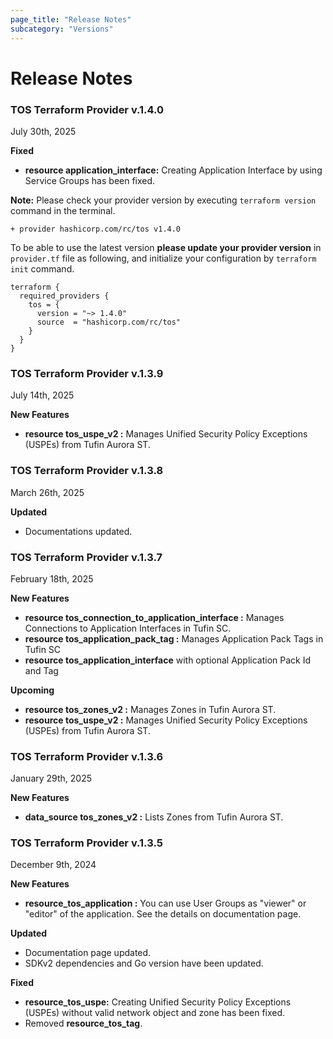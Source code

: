 ```yaml
---
page_title: "Release Notes"
subcategory: "Versions"
---
```


# Release Notes

### TOS Terraform Provider v.1.4.0

July 30th, 2025

__Fixed__
- __resource application_interface:__ Creating Application Interface by using Service Groups has been fixed.

__Note:__
Please check your provider version by executing `terraform version` command in the terminal.
```
+ provider hashicorp.com/rc/tos v1.4.0
```
To be able to use the latest version __please update your provider version__ in `provider.tf` file as following, and initialize your configuration by `terraform init` command.
```
terraform {
  required_providers {
    tos = {
      version = "~> 1.4.0"
      source  = "hashicorp.com/rc/tos"
    }
  }
}
```

### TOS Terraform Provider v.1.3.9

July 14th, 2025

__New Features__
- __resource tos_uspe_v2      :__ Manages Unified Security Policy Exceptions (USPEs) from Tufin Aurora ST.


### TOS Terraform Provider v.1.3.8

March 26th, 2025

__Updated__
- Documentations updated.


### TOS Terraform Provider v.1.3.7

February 18th, 2025

__New Features__
- __resource tos_connection_to_application_interface :__ Manages Connections to Application Interfaces in Tufin SC.
- __resource tos_application_pack_tag :__ Manages Application Pack Tags in Tufin SC
- __resource tos_application_interface__ with optional Application Pack Id and Tag

__Upcoming__
- __resource tos_zones_v2     :__ Manages Zones in Tufin Aurora ST.
- __resource tos_uspe_v2      :__ Manages Unified Security Policy Exceptions (USPEs) from Tufin Aurora ST.


### TOS Terraform Provider v.1.3.6

January 29th, 2025

__New Features__
- __data_source tos_zones_v2  :__ Lists Zones from Tufin Aurora ST.


### TOS Terraform Provider v.1.3.5 

December 9th, 2024

__New Features__
- __resource_tos_application  :__ You can use User Groups as "viewer" or "editor" of the application. See the details on documentation page.

__Updated__
- Documentation page updated.
- SDKv2 dependencies and Go version have been updated.

__Fixed__
- __resource_tos_uspe:__ Creating Unified Security Policy Exceptions (USPEs) without valid network object and zone has been fixed.
- Removed __resource_tos_tag__.

